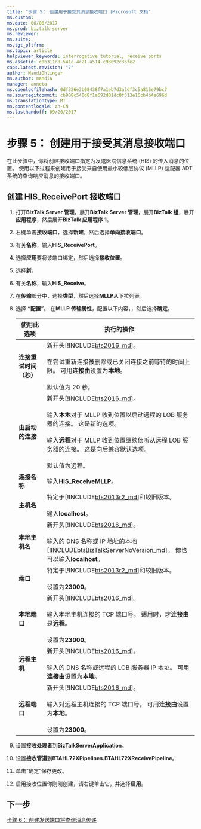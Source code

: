 ```yaml
---
title: "步骤 5： 创建用于接受其消息接收端口 |Microsoft 文档"
ms.custom: 
ms.date: 06/08/2017
ms.prod: biztalk-server
ms.reviewer: 
ms.suite: 
ms.tgt_pltfrm: 
ms.topic: article
helpviewer_keywords: interrogative tutorial, receive ports
ms.assetid: c0b311d8-541c-4c21-a514-c93092c36fe2
caps.latest.revision: "7"
author: MandiOhlinger
ms.author: mandia
manager: anneta
ms.openlocfilehash: 0df326e3b08438f7a1eb7d3a2df3c5a816e79bc7
ms.sourcegitcommit: cb908c540d8f1a692d01dc8f313e16cb4b4e696d
ms.translationtype: MT
ms.contentlocale: zh-CN
ms.lasthandoff: 09/20/2017
---
```

# <a name="step-5-create-the-receive-port-for-accepting-his-messages"></a>步骤 5： 创建用于接受其消息接收端口
在此步骤中，你将创建接收端口指定为发送医院信息系统 (HIS) 的传入消息的位置。 使用以下过程来创建用于接受来自使用最小较低层协议 (MLLP) 适配器 ADT 系统的查询响应消息的接收端口。  
  
## <a name="create-the-hisreceiveport-receive-port"></a>创建 HIS_ReceivePort 接收端口  

1.  打开**BizTalk Server 管理**，展开**BizTalk Server 管理**，展开**BizTalk 组**，展开**应用程序**，然后展开**BizTalk 应用程序 1**。  
  
2.  右键单击**接收端口**，选择**新建**，然后选择**单向接收端口**。   
  
3.  有关**名称**，输入**HIS_ReceivePort**。  

4.  选择**应用**要将该端口绑定，然后选择**接收位置**。  
  
5.  选择**新**。  
  
6.  有关**名称**，输入**HIS_Receive**。  

7. 在**传输**部分中，选择**类型**，然后选择**MLLP**从下拉列表。  
  
8. 选择 **“配置”**。 在**MLLP 传输属性**，配置以下内容，，然后选择**确定**。  

    |使用此选项|执行的操作|  
    |---|---|  
    |**连接重试时间 （秒）**|新开头[!INCLUDE[bts2016_md](../../includes/bts2016-md.md)]。 <br/><br/>在尝试重新连接被删除或已关闭连接之前等待的时间上限。 可用**连接由**设置为**本地**。<br/><br/>默认值为 20 秒。|
    |**由启动的连接**| 新开头[!INCLUDE[bts2016_md](../../includes/bts2016-md.md)]。 <br/><br/>输入**本地**对于 MLLP 收到位置以启动远程的 LOB 服务器的连接。 这是新的选项。<br/><br/>输入**远程**对于 MLLP 收到位置继续侦听从远程 LOB 服务器的连接。 这是向后兼容默认选项。<br/><br/>默认值为远程。| 
    |**连接名称**|输入**HIS_ReceiveMLLP**。|  
    |**主机名**|特定于[!INCLUDE[bts2013r2_md](../../includes/bts2013r2-md.md)]和较旧版本。 <br/><br/>输入**localhost**。|  
    |**本地主机名**|新开头[!INCLUDE[bts2016_md](../../includes/bts2016-md.md)]。 <br/><br/>输入的 DNS 名称或 IP 地址的本地[!INCLUDE[btsBizTalkServerNoVersion_md](../../includes/btsbiztalkservernoversion-md.md)]。 你也可以输入**localhost**。|  
    |**端口**|特定于[!INCLUDE[bts2013r2_md](../../includes/bts2013r2-md.md)]和较旧版本。 <br/><br/>设置为**23000**。|  
    |**本地端口**|新开头[!INCLUDE[bts2016_md](../../includes/bts2016-md.md)]。 <br/><br/>输入本地主机连接的 TCP 端口号。 适用时，才**连接由**是**远程**。 <br/><br/>设置为**23000**。|
    |**远程主机**|新开头[!INCLUDE[bts2016_md](../../includes/bts2016-md.md)]。 <br/><br/>输入的 DNS 名称或远程的 LOB 服务器 IP 地址。 可用**连接由**设置为**本地**。|  
    |**远程端口**|新开头[!INCLUDE[bts2016_md](../../includes/bts2016-md.md)]。 <br/><br/>输入对远程主机连接的 TCP 端口号。 可用**连接由**设置为**本地**。<br/><br/>设置为**23000**。|  
    
9. 设置**接收处理者**到**BizTalkServerApplication**。  
  
10. 设置**接收管道**到**BTAHL72XPipelines.BTAHL72XReceivePipeline**。  
  
11. 单击“确定”保存更改。  
  
12. 启用接收位置你刚刚创建，请右键单击它，并选择**启用**。  

## <a name="next-step"></a>下一步  
[步骤 6： 创建发送端口将查询消息传递](../../adapters-and-accelerators/accelerator-hl7/step-6-create-a-send-port-to-deliver-query-messages.md)